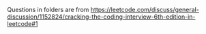 Questions in folders are from https://leetcode.com/discuss/general-discussion/1152824/cracking-the-coding-interview-6th-edition-in-leetcode#1
